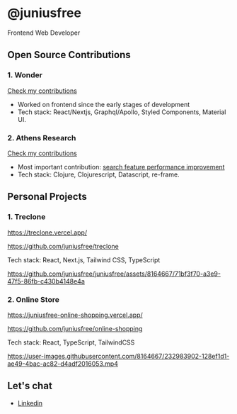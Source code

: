 # @juniusfree

Frontend Web Developer

## Open Source Contributions

### 1. Wonder

[Check my contributions](https://github.com/wondrous-dev/wondrous-frontend/pulls?q=is%3Apr+author%3Ajuniusfree)

- Worked on frontend since the early stages of development
- Tech stack: React/Nextjs, Graphql/Apollo, Styled Components, Material UI.

### 2. Athens Research

[Check my contributions](https://github.com/athensresearch/athens/pulls?q=is%3Apr+author%3Ajuniusfree+)

- Most important contribution: [search feature performance improvement](https://twitter.com/AthensResearch/status/1396215045793718272)
- Tech stack: Clojure, Clojurescript, Datascript, re-frame. 

## Personal Projects

### 1. Treclone
https://treclone.vercel.app/

https://github.com/juniusfree/treclone

Tech stack: React, Next.js, Tailwind CSS, TypeScript

https://github.com/juniusfree/juniusfree/assets/8164667/71bf3f70-a3e9-47f5-86fb-c430b4148e4a

### 2. Online Store

https://juniusfree-online-shopping.vercel.app/

https://github.com/juniusfree/online-shopping

Tech stack: React, TypeScript, TailwindCSS


https://user-images.githubusercontent.com/8164667/232983902-128ef1d1-ae49-4bac-ac82-d4adf2016053.mp4


## Let's chat

- [Linkedin](https://www.linkedin.com/in/juniusfree/)
